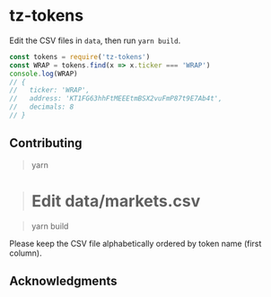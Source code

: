 # tz-tokens

Edit the CSV files in `data`, then run `yarn build`.

```js
const tokens = require('tz-tokens')
const WRAP = tokens.find(x => x.ticker === 'WRAP')
console.log(WRAP)
// {
//   ticker: 'WRAP',
//   address: 'KT1FG63hhFtMEEEtmBSX2vuFmP87t9E7Ab4t',
//   decimals: 8
// }
```

## Contributing

> yarn

> # Edit data/markets.csv

> yarn build

Please keep the CSV file alphabetically ordered by token name (first column).

## Acknowledgments
